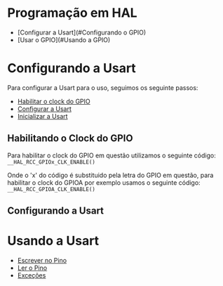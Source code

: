 # Programação em HAL 

- [Configurar a Usart](#Configurando o GPIO)
- [Usar o GPIO](#Usando a GPIO)

# Configurando a Usart

Para configurar a Usart para o uso, seguimos os seguinte passos:
- [Habilitar o clock do GPIO](#Habilitando-o-Clock-do-GPIO)
- [Configurar a Usart](#Configurando-a-Usart)
- [Inicializar a Usart](#Inicializando-o-Pino)

## Habilitando o Clock do GPIO

Para habilitar o clock do GPIO em questão utilizamos o seguinte código:  
`__HAL_RCC_GPIOx_CLK_ENABLE()`

Onde o 'x' do código é substituido pela letra do GPIO em questão, para
habilitar o clock do GPIOA por exemplo usamos o seguinte código:  
`__HAL_RCC_GPIOA_CLK_ENABLE()`

## Configurando a Usart

# Usando a Usart

- [Escrever no Pino](#Escrevendo-no-Pino)
- [Ler o Pino](#Lendo-o-Pino)
- [Exceções](#Exceções)

